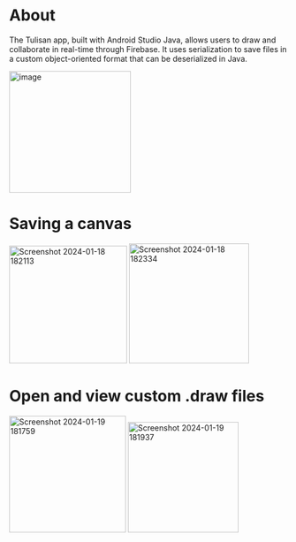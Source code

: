 # About

The Tulisan app, built with Android Studio Java, allows users to draw and collaborate in real-time through Firebase. It uses serialization to save files in a custom object-oriented format that can be deserialized in Java.

<img width="220" alt="image" src="https://github.com/gandmatthew/Drawing-on-Android/assets/89164395/e1606384-cc34-4c0c-a8af-9a67ad08126b">

# Saving a canvas

<img width="213" alt="Screenshot 2024-01-18 182113" src="https://github.com/gandmatthew/Drawing-on-Android/assets/89164395/74b69cb1-ac9a-456b-84dd-460d51422988">

<img width="217" alt="Screenshot 2024-01-18 182334" src="https://github.com/gandmatthew/Drawing-on-Android/assets/89164395/650411c1-a68e-485f-923c-a75a13c7b9e2">

# Open and view custom .draw files

<img width="211" alt="Screenshot 2024-01-19 181759" src="https://github.com/gandmatthew/Drawing-on-Android/assets/89164395/da92d6aa-ba04-4490-b394-c2f50a141f3b">

<img width="200" alt="Screenshot 2024-01-19 181937" src="https://github.com/gandmatthew/Drawing-on-Android/assets/89164395/5731cd4c-d083-4ca4-ae67-0aa8ef5e2ecc">
